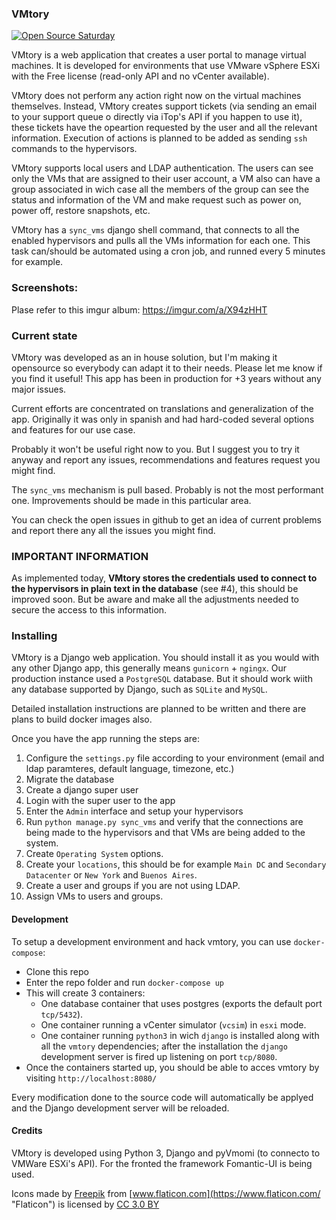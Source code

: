 ### VMtory

[![Open Source Saturday](https://img.shields.io/badge/%E2%9D%A4%EF%B8%8F-open%20source%20saturday-F64060.svg)](https://www.meetup.com/it-IT/Open-Source-Saturday-Milano/)

VMtory is a web application that creates a user portal to manage virtual machines. It is developed for environments that use VMware vSphere ESXi with the Free license (read-only API and no vCenter available).

VMtory does not perform any action right now on the virtual machines themselves. Instead, VMtory creates support tickets (via sending an email to your support queue o directly via iTop's API if you happen to use it), these tickets have the opeartion requested by the user and all the relevant information. Execution of actions is planned to be added as sending `ssh` commands to the hypervisors.

VMtory supports local users and LDAP authentication. The users can see only the VMs that are assigned to their user account, a VM also can have a group associated in wich case all the members of the group can see the status and information of the VM and make request such as power on, power off, restore snapshots, etc.

VMtory has a `sync_vms` django shell command, that connects to all the enabled hypervisors and pulls all the VMs information for each one. This task can/should be automated using a cron job, and runned every 5 minutes for example.

### Screenshots:

Plase refer to this imgur album: https://imgur.com/a/X94zHHT

### Current state

VMtory was developed as an in house solution, but I'm making it opensource so everybody can adapt it to their needs. Please let me know if you find it useful! This app has been in production for +3 years without any major issues.

Current efforts are concentrated on translations and generalization of the app. Originally it was only in spanish and had hard-coded several options and features for our use case.

Probably it won't be useful right now to you. But I suggest you to try it anyway and report any issues, recommendations and features request you might find.

The `sync_vms` mechanism is pull based. Probably is not the most performant one. Improvements should be made in this particular area.

You can check the open issues in github to get an idea of current problems and report there any all the issues you might find.

### IMPORTANT INFORMATION

As implemented today, **VMtory stores the credentials used to connect to the hypervisors in plain text in the database** (see #4), this should be improved soon. But be aware and make all the adjustments needed to secure the access to this information.

### Installing

VMtory is a Django web application. You should install it as you would with any other Django app, this generally means `gunicorn` + `ngingx`. Our production instance used a `PostgreSQL` database. But it should work wiith any database supported by Django, such as `SQLite` and `MySQL`.

Detailed installation instructions are planned to be written and there are plans to build docker images also.


Once you have the app running the steps are:

1. Configure the `settings.py` file according to your environment (email and ldap paramteres, default language, timezone, etc.)
1. Migrate the database
1. Create a django super user
1. Login with the super user to the app
1. Enter the `Admin` interface and setup your hypervisors
1. Run `python manage.py sync_vms` and verify that the connections are being made to the hypervisors and that VMs are being added to the system.
1. Create `Operating System` options.
1. Create your `locations`, this should be for example `Main DC` and `Secondary Datacenter` or `New York` and `Buenos Aires`.
1. Create a user and groups if you are not using LDAP.
1. Assign VMs to users and groups.

#### Development

To setup a development environment and hack vmtory, you can use `docker-compose`:

- Clone this repo
- Enter the repo folder and run `docker-compose up`
- This will create 3 containers:
    - One database container that uses postgres (exports the default port `tcp/5432`).
    - One container running a vCenter simulator (`vcsim`) in `esxi` mode.
    - One container running `python3` in wich `django` is installed along with all the `vmtory` dependencies; after the installation the `django` development server is fired up listening on port `tcp/8080`.
- Once the containers started up, you should be able to acces vmtory by visiting `http://localhost:8080/`

Every modification done to the source code will automatically be applyed and the Django development server will be reloaded.

#### Credits

VMtory is developed using Python 3, Django and pyVmomi (to connecto to VMWare ESXi's API). For the fronted the framework Fomantic-UI is being used.

Icons made by [Freepik](https://www.freepik.com/ "Freepik") from [www.flaticon.com](https://www.flaticon.com/ "Flaticon") is licensed by [CC 3.0 BY](http://creativecommons.org/licenses/by/3.0/ "Creative Commons BY 3.0")

